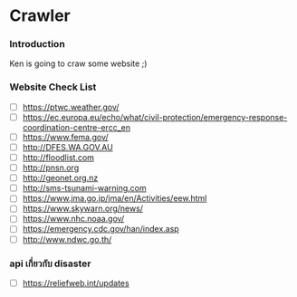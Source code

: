 # Crawler

### Introduction
Ken is going to craw some website ;)

### Website Check List

- [ ] https://ptwc.weather.gov/
- [ ] https://ec.europa.eu/echo/what/civil-protection/emergency-response-coordination-centre-ercc_en
- [ ] https://www.fema.gov/
- [ ] http://DFES.WA.GOV.AU
- [ ] http://floodlist.com
- [ ] http://pnsn.org
- [ ] http://geonet.org.nz
- [ ] http://sms-tsunami-warning.com
- [ ] https://www.jma.go.jp/jma/en/Activities/eew.html
- [ ] https://www.skywarn.org/news/
- [ ] https://www.nhc.noaa.gov/
- [ ] https://emergency.cdc.gov/han/index.asp
- [ ] http://www.ndwc.go.th/

### api เกี่ยวกับ disaster

- [ ] https://reliefweb.int/updates 